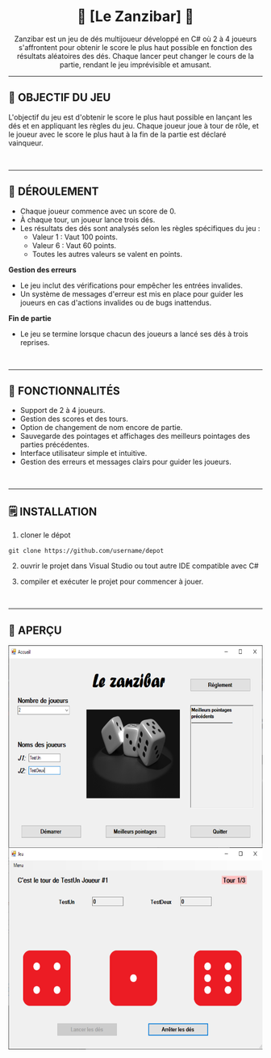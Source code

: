 <div align='center'>
    <h1><b>🎲 [Le Zanzibar] 🎲</b></h1>
    <p>Zanzibar est un jeu de dés multijoueur développé en C# où 2 à 4 joueurs s'affrontent pour obtenir le score le plus haut possible en fonction des résultats aléatoires des dés. Chaque lancer peut changer le cours de la partie, 
      rendant le jeu imprévisible et amusant.</p>
</div>

---

## 🎯 **OBJECTIF DU JEU**
L'objectif du jeu est d'obtenir le score le plus haut possible en lançant les dés et en appliquant les règles du jeu. Chaque joueur joue à tour de rôle, et le joueur avec le score le plus haut à la fin de la partie est déclaré vainqueur.

<br />

---

## 📜 **DÉROULEMENT**
- Chaque joueur commence avec un score de 0.
- À chaque tour, un joueur lance trois dés.
- Les résultats des dés sont analysés selon les règles spécifiques du jeu :
  - Valeur 1 : Vaut 100 points.
  - Valeur 6 : Vaut 60 points.
  - Toutes les autres valeurs se valent en points.
 
**Gestion des erreurs**
- Le jeu inclut des vérifications pour empêcher les entrées invalides.
- Un système de messages d'erreur est mis en place pour guider les joueurs en cas d'actions invalides ou de bugs inattendus.
  
**Fin de partie**
- Le jeu se termine lorsque chacun des joueurs a lancé ses dés à trois reprises.

<br />

---

## 💾 **FONCTIONNALITÉS**

- Support de 2 à 4 joueurs.
- Gestion des scores et des tours.
- Option de changement de nom encore de partie.
- Sauvegarde des pointages et affichages des meilleurs pointages des parties précédentes.
- Interface utilisateur simple et intuitive.
- Gestion des erreurs et messages clairs pour guider les joueurs.

<br />

---

## 🗒️ **INSTALLATION**

1. cloner le dépot

```
git clone https://github.com/username/depot
```
2. ouvrir le projet dans Visual Studio ou tout autre IDE compatible avec C#

3. compiler et exécuter le projet pour commencer à jouer.


<br />

---

## 🔎 **APERÇU**

<img src ="showcase/screen-zanzibar-accueil.png" align="center" height="400" width="650"/>
<img src ="showcase/screen-zanzibar-jeu.png" align="center" height="400" width="650"/>


